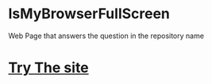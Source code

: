 # IsMyBrowserFullScreen
Web Page that answers the question in the repository name

# <a href="https://yeshey.github.io/IsMyBrowserFullScreen/isFullScreen.html" target="_blank">Try The site</a>

[//]: # (comment: can't seem to put a data:text/html in a markdown link, but here is the link in that state:)
<!-- 
data:text/html,<title>FullScreen?</title><body><div class="answer"></div></body><style>.answer{position: absolute;top: 50%;left: 50%;transform: translate(-50%, -50%);height: 90vh;width: 90vw;display:grid;place-items: center;font-size: min(80vh,40vw);font-family:"Segoe UI", Tahoma, Geneva, Verdana, sans-serif;}</style><script>function updt() { if((window.fullScreen) || (window.innerWidth == screen.width && window.innerHeight == screen.height)) {str = "YES"} else {str = "NO"} document.querySelector(".answer").innerHTML=str } window.addEventListener("resize", () => { updt() }); updt()</script>
 -->